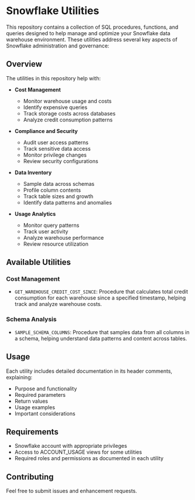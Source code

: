 # Snowflake Utilities

This repository contains a collection of SQL procedures, functions, and queries designed to help manage and optimize your Snowflake data warehouse environment. These utilities address several key aspects of Snowflake administration and governance:

## Overview

The utilities in this repository help with:

- **Cost Management**
  - Monitor warehouse usage and costs
  - Identify expensive queries
  - Track storage costs across databases
  - Analyze credit consumption patterns

- **Compliance and Security**
  - Audit user access patterns
  - Track sensitive data access
  - Monitor privilege changes
  - Review security configurations

- **Data Inventory**
  - Sample data across schemas
  - Profile column contents
  - Track table sizes and growth
  - Identify data patterns and anomalies

- **Usage Analytics**
  - Monitor query patterns
  - Track user activity
  - Analyze warehouse performance
  - Review resource utilization

## Available Utilities

### Cost Management
- `GET_WAREHOUSE_CREDIT_COST_SINCE`: Procedure that calculates total credit consumption for each warehouse since a specified timestamp, helping track and analyze warehouse costs.

### Schema Analysis
- `SAMPLE_SCHEMA_COLUMNS`: Procedure that samples data from all columns in a schema, helping understand data patterns and content across tables.

## Usage

Each utility includes detailed documentation in its header comments, explaining:
- Purpose and functionality
- Required parameters
- Return values
- Usage examples
- Important considerations

## Requirements

- Snowflake account with appropriate privileges
- Access to ACCOUNT_USAGE views for some utilities
- Required roles and permissions as documented in each utility

## Contributing

Feel free to submit issues and enhancement requests.